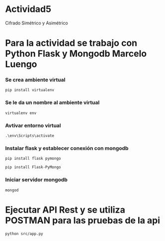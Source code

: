 # Actividad5
Cifrado Simétrico y Asimétrico


# Para la actividad se trabajo con Python Flask y Mongodb Marcelo Luengo


### Se crea ambiente virtual


```
pip install virtualenv
```

### Se le da un nombre al ambiente virtual

```
virtualenv env
```

### Avtivar entorno virtual

```
.\env\Scripts\activate
```
### Instalar flask y establecer conexión con mongodb

```
pip install flask pymongo
```
```
pip install Flask-PyMongo
```
### Iniciar servidor mongodb
```
mongod
```
# Ejecutar API Rest y se utiliza POSTMAN para las pruebas de la api 
```
python src/app.py
```



